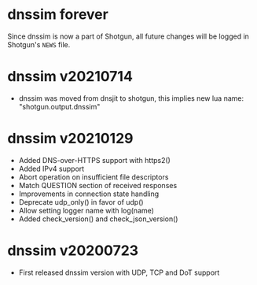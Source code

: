 dnssim forever
==============
Since dnssim is now a part of Shotgun, all future changes will be logged in
Shotgun's `NEWS` file.

dnssim v20210714
================
- dnssim was moved from dnsjit to shotgun, this implies new
  lua name: "shotgun.output.dnssim"

dnssim v20210129
================

- Added DNS-over-HTTPS support with https2()
- Added IPv4 support
- Abort operation on insufficient file descriptors
- Match QUESTION section of received responses
- Improvements in connection state handling
- Deprecate udp_only() in favor of udp()
- Allow setting logger name with log(name)
- Added check_version() and check_json_version()

dnssim v20200723
================

- First released dnssim version with UDP, TCP and DoT support
